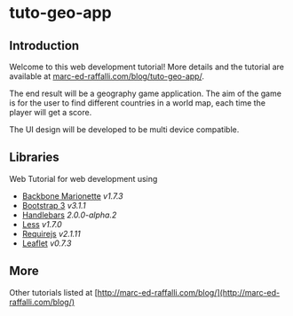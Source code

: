 tuto-geo-app
============

## Introduction

Welcome to this web development tutorial!
More details and the tutorial are available at [marc-ed-raffalli.com/blog/tuto-geo-app/][1].

The end result will be a geography game application. The aim of the game is for the user to find different countries in a world map, each time the player will get a score.

The UI design will be developed to be multi device compatible. 

## Libraries

Web Tutorial for web development using

*   [Backbone Marionette][2] *v1.7.3*
*   [Bootstrap 3][3] *v3.1.1*
*   [Handlebars][4] *2\.0.0-alpha.2*
*   [Less][5] *v1.7.0*
*   [Requirejs][6] *v2.1.11*
*   [Leaflet][7] *v0.7.3*


## More
Other tutorials listed at [http://marc-ed-raffalli.com/blog/](http://marc-ed-raffalli.com/blog/)

 [1]: http://marc-ed-raffalli.com/blog/tuto-geo-app/
 [2]: http://marionettejs.com/
 [3]: http://getbootstrap.com/
 [4]: http://handlebarsjs.com/
 [5]: http://lesscss.org/
 [6]: http://requirejs.org/
 [7]: http://leafletjs.com/